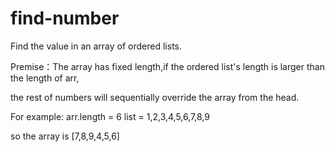 # find-number
Find the value in an array of ordered lists.

Premise：The array has fixed length,if the ordered list's length is larger than the length of arr,

   the rest of numbers will sequentially override the array from the head.
         
For example: arr.length = 6   list = 1,2,3,4,5,6,7,8,9  

   so the array is [7,8,9,4,5,6]
